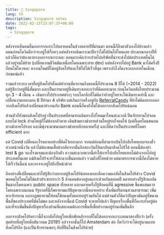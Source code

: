```yaml
---
title: 👋 Singapore
lang: th
description: Singapore notes
date: 2022-02-15T23:07:37+08:00
tags:
  - Singapore
---
```


หลังจากเห็นคนอื่นออกจากเกาะไปหลายคนในช่วงหลายปีที่ผ่านมา ตอนนี้ก็ถึงตาตัวเองไปบ้างแล้ว แผนก่อนโควิดคือว่าจะอยู่ไปเรื่อยๆ แต่หลังจากติดเกาะมาปีกว่าไม่ได้บินไปไหนเลย ประมาณกลางปีที่แล้วก็คิดว่าต้องหาทางออกจากเกาะหละ ตอนแรกคิดว่าจะย้ายไปบริษัทที่น่าจะส่งไปต่อประเทศอื่นได้แล้วอยู่จนได้ย้าย (เปลี่ยนงานชีวิตมันเหนื่อยโดยเฉพาะสาย dev) แต่หลังจากไปอยู่ Bank มาได้ครึ่งปีก็ทนไม่ไหวหละ หางานใหม่ที่ไม่อยู่สิงคโปร์และให้ไปได้เร็วที่สุด เพราะยังไงก็คงจะออกภายในเดือนก่อนแน่แล้ว

รวมแล้วระยะเวลาที่อยู่สิงคโปร์ตั้งแต่ทำงานที่แรกจนถึงตอนนี้ก็ประมาณ 8 ปีได้ (~2014 - 2022) แต่รู้สึกว่าอยู่ที่นี่สั้นมาก และเป็นการมาอยู่ที่เดินทางเยอะกว่าที่คิดเยอะมาก ก่อนโควิดกลับไทยประมาณทุก 3 - 4 เดือน + เดินทางไปประเทศต่างๆ รอบโลกอีกที่ไม่คิดว่าถ้าอยู่ไทยจะได้เดินทางเท่านี้ และเปลี่ยนงานเยอะมาก 8 ปีทำมา 4 บริษัท แต่เกินกว่าครึ่งอยู่กับ [ReferralCandy](https://www.referralcandy.com) ที่ถ้าไม่คิดอยากออกจากสิงคโปร์แล้วเปลี่ยนมาทำงานกับ Bank ตอนนี้ก็คงยังไม่ได้ออกจากสิงคโปร์แน่นอน

ส่วนตัวก็ยังชอบสิงคโปร์อยู่ เป็นประเทศที่สามารถเดินทางไปไหนมาไหนสะดวกดี ปั่นจักรยานไปจอดแบบไม่ lock ส่วนใหญ่ก็ไม่ต้องกลัวหาย เดินข้ามทางม้าลายส่วนใหญ่รถก็จอดให้ (แต่ก็เคยโดนชนบนทางม้าลายไปรอบ และมีพุ่งจะมาชนบนทางม้าลายอีกหลายครั้ง) และก็คิดว่าเป็นประเทศที่โคตร efficient มาก

แต่ Covid เปลี่ยนอะไรหลายอย่างที่คิดไว้เยอะมาก จากแต่ก่อนที่สามารถบินไปกลับไทยแบบจองตั๋วล่วงหน้าหนึ่งวัน แล้วไม่ต้องขนเสื้อผ้ากลับจากนั้นอีกสองวันก็บินกลับมาสิงคโปร์ได้ ตอนนี้ต้องทำ test & go จองโรงแรมและต้องกักตัว ความสะดวกพวกนี้ทำให้การไปกลับไทยแทบไม่ต่างจากไปอยู่ประเทศอื่นเลย แม้สิงคโปร์จะทำให้สะดวกขึ้นมากแล้ว รวมถึงที่ไทยด้วย แต่มาตรการพวกนี้ก็คงไม่หายไปเร็ววันนี้แน่ และอาจจะอยู่ไปถึงปีหน้าด้วย

อีกอย่างที่เปลี่ยนและทำให้รู้สึกว่าอยากอยู่สิงคโปร์น้อยลงเยอะคือความแออัดในสิงคโปร์ช่วง Covid พอคนไปไหนไม่ได้แล้วประชากรกว่า 5 ล้านคนต้องอยู่บนเกาะด้วยกันตลอดปี หลายอย่างก็รู้สึกแออัดขึ้นมากโดยเฉพาะ public space ทั้งหลาย และหลายครั้งก็รู้สึกคนที่นี่ agressive ขึ้นพอสมควรโดยเฉพาะบนถนน รัฐบาลที่นี่ก็พยายามแก้ปัญหาพวกนี้หลายอย่าง ทั้งเพิ่มปริมาณสวนสาธารณะ เพิ่มทางจักรยาน ออกกฏพยายามให้คนใช้ถนนทั้งหลายอยู่ร่วมกันได้ แต่ส่วนตัวก็คิดว่าปัญหามันอยู่ที่ขนาดพื้นที่ของประเทศที่มันไม่พอ และหลังจากนี้แม้ Covid จะหายไปแล้ว ปัญหาเรื่องพื้นที่ก็คงจะยังอยู่ต่อ และที่จะเพิ่มขึ้นคือปัญหาเรื่องบ้านที่แต่ละคนต้องการพื้นที่เพื่อทำงานอยู่บ้านเพิ่มขึ้นอีก

ออกจากสิงคโปร์คราวนี้ก็จะกลับไปอยู่ไทยซักพักหลังจากที่ไม่ได้ออกจากเกาะเลยมาสองปีกว่า (ครั้งสุดท้ายที่อยู่ไทยคือธันวาคม 2019!) แล้วจากนั้นก็ไป Amsterdam ต่อ ก็หวังว่าจะได้อยู่นานแบบสิงคโปร์อีก (และปั่นจักรยานพอๆ กับที่ปั่นในสิงคโปร์ด้วย)
